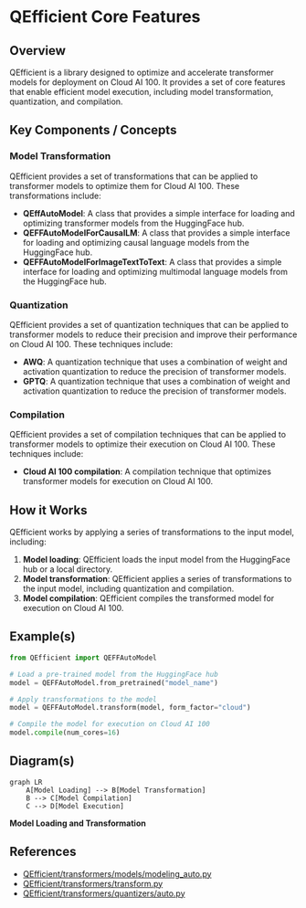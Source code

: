 # QEfficient Core Features
## Overview
QEfficient is a library designed to optimize and accelerate transformer models for deployment on Cloud AI 100. It provides a set of core features that enable efficient model execution, including model transformation, quantization, and compilation.

## Key Components / Concepts
### Model Transformation
QEfficient provides a set of transformations that can be applied to transformer models to optimize them for Cloud AI 100. These transformations include:

*   **QEffAutoModel**: A class that provides a simple interface for loading and optimizing transformer models from the HuggingFace hub.
*   **QEFFAutoModelForCausalLM**: A class that provides a simple interface for loading and optimizing causal language models from the HuggingFace hub.
*   **QEFFAutoModelForImageTextToText**: A class that provides a simple interface for loading and optimizing multimodal language models from the HuggingFace hub.

### Quantization
QEfficient provides a set of quantization techniques that can be applied to transformer models to reduce their precision and improve their performance on Cloud AI 100. These techniques include:

*   **AWQ**: A quantization technique that uses a combination of weight and activation quantization to reduce the precision of transformer models.
*   **GPTQ**: A quantization technique that uses a combination of weight and activation quantization to reduce the precision of transformer models.

### Compilation
QEfficient provides a set of compilation techniques that can be applied to transformer models to optimize their execution on Cloud AI 100. These techniques include:

*   **Cloud AI 100 compilation**: A compilation technique that optimizes transformer models for execution on Cloud AI 100.

## How it Works
QEfficient works by applying a series of transformations to the input model, including:

1.  **Model loading**: QEfficient loads the input model from the HuggingFace hub or a local directory.
2.  **Model transformation**: QEfficient applies a series of transformations to the input model, including quantization and compilation.
3.  **Model compilation**: QEfficient compiles the transformed model for execution on Cloud AI 100.

## Example(s)
```python
from QEfficient import QEFFAutoModel

# Load a pre-trained model from the HuggingFace hub
model = QEFFAutoModel.from_pretrained("model_name")

# Apply transformations to the model
model = QEFFAutoModel.transform(model, form_factor="cloud")

# Compile the model for execution on Cloud AI 100
model.compile(num_cores=16)
```

## Diagram(s)
```mermaid
graph LR
    A[Model Loading] --> B[Model Transformation]
    B --> C[Model Compilation]
    C --> D[Model Execution]
```
**Model Loading and Transformation**

## References
*   [QEfficient/transformers/models/modeling_auto.py](QEfficient/transformers/models/modeling_auto.py)
*   [QEfficient/transformers/transform.py](QEfficient/transformers/transform.py)
*   [QEfficient/transformers/quantizers/auto.py](QEfficient/transformers/quantizers/auto.py)